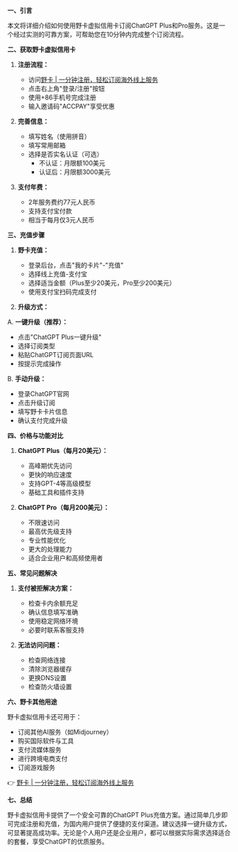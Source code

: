 **一、引言**

本文将详细介绍如何使用野卡虚拟信用卡订阅ChatGPT Plus和Pro服务。这是一个经过实测的可靠方案，可帮助您在10分钟内完成整个订阅流程。

**二、获取野卡虚拟信用卡**

1. **注册流程：**
   - 访问[野卡 | 一分钟注册，轻松订阅海外线上服务](https://bit.ly/bewildcard)
   - 点击右上角"登录/注册"按钮
   - 使用+86手机号完成注册
   - 输入邀请码"ACCPAY"享受优惠

2. **完善信息：**
   - 填写姓名（使用拼音）
   - 填写常用邮箱
   - 选择是否实名认证（可选）
     - 不认证：月限额100美元
     - 认证后：月限额3000美元

3. **支付年费：**
   - 2年服务费约77元人民币
   - 支持支付宝付款
   - 相当于每月仅3元人民币

**三、充值步骤**

1. **野卡充值：**
   - 登录后台，点击"我的卡片"-"充值"
   - 选择线上充值-支付宝
   - 选择适当金额（Plus至少20美元，Pro至少200美元）
   - 使用支付宝扫码完成支付

2. **升级方式：**

A. **一键升级（推荐）：**
   - 点击"ChatGPT Plus一键升级"
   - 选择订阅类型
   - 粘贴ChatGPT订阅页面URL
   - 按提示完成操作

B. **手动升级：**
   - 登录ChatGPT官网
   - 点击升级订阅
   - 填写野卡卡片信息
   - 确认支付完成升级

**四、价格与功能对比**

1. **ChatGPT Plus（每月20美元）：**
   - 高峰期优先访问
   - 更快的响应速度
   - 支持GPT-4等高级模型
   - 基础工具和插件支持

2. **ChatGPT Pro（每月200美元）：**
   - 不限速访问
   - 最高优先级支持
   - 专业性能优化
   - 更大的处理能力
   - 适合企业用户和高频使用者

**五、常见问题解决**

1. **支付被拒解决方案：**
   - 检查卡内余额充足
   - 确认信息填写准确
   - 使用稳定网络环境
   - 必要时联系客服支持

2. **无法访问问题：**
   - 检查网络连接
   - 清除浏览器缓存
   - 更换DNS设置
   - 检查防火墙设置

**六、野卡其他用途**

野卡虚拟信用卡还可用于：
- 订阅其他AI服务（如Midjourney）
- 购买国际软件与工具
- 支付流媒体服务
- 进行跨境电商支付
- 订阅游戏服务

👉 [野卡 | 一分钟注册，轻松订阅海外线上服务](https://bit.ly/bewildcard)

**七、总结**

野卡虚拟信用卡提供了一个安全可靠的ChatGPT Plus充值方案。通过简单几步即可完成注册和充值，为国内用户提供了便捷的支付渠道。建议选择一键升级方式，可显著提高成功率。无论是个人用户还是企业用户，都可以根据实际需求选择适合的套餐，享受ChatGPT的优质服务。